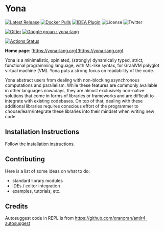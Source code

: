 # Yona

[![Latest Release](https://img.shields.io/github/v/release/yona-lang/yona)](https://github.com/yona-lang/yona/releases/latest/)
[![Docker Pulls](https://img.shields.io/docker/pulls/akovari/yona)](https://hub.docker.com/r/akovari/yona)
[![IDEA Plugin](https://img.shields.io/jetbrains/plugin/d/14917-yona-language?label=IDEA%20Plugin)](https://plugins.jetbrains.com/plugin/14917-yona-language)
![License](https://img.shields.io/github/license/yona-lang/yona)
![Twitter](https://img.shields.io/twitter/follow/kovariadam?style=social)

[![Gitter](https://badges.gitter.im/yona/community.svg)](https://gitter.im/yonalang/community?utm_source=badge&utm_medium=badge&utm_campaign=pr-badge)
[![Google group : yona-lang](https://img.shields.io/badge/yona--lang-Google%20group-blue)](https://groups.google.com/forum/#!forum/yona-lang)

[![Actions Status](https://github.com/yona-lang/yona/workflows/Release/badge.svg)](https://github.com/yona-lang/yona/actions)

**Home page**: [https://yona-lang.org](https://yona-lang.org)

Yona is a minimalistic, opiniated, (strongly) dynamically typed, strict, functional programming language, with ML-like syntax, for GraalVM polyglot virtual machine (VM). Yona puts a strong focus on readability of the code.

Yona abstract users from dealing with non-blocking asynchronous computations and parallelism. While these features are commonly available in other languages nowadays, they are almost exclusively non-native solutions that come in forms of libraries or frameworks and are difficult to integrate with existing codebases. On top of that, dealing with these additional libraries requires conscious effort of the programmer to choose/learn/integrate these libraries into their mindset when writing new code.

## Installation Instructions
Follow the [installation instructions](https://yona-lang.org/getting_started/installation/).

## Contributing
Here is a list of some ideas on what to do:

- standard library modules
- IDEs / editor integration
- examples, tutorials, etc.

## Credits
Autosuggest code in REPL is from https://github.com/oranoran/antlr4-autosuggest
